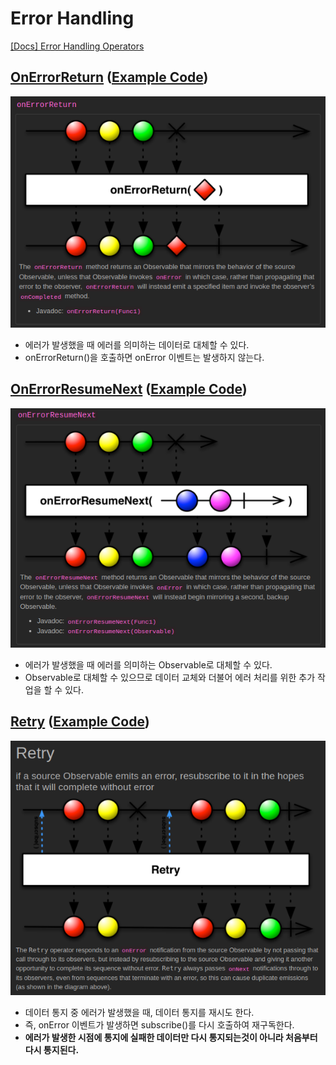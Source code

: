 
# Error Handling

[[Docs] Error Handling Operators](https://reactivex.io/documentation/operators.html#error)

## [OnErrorReturn](https://reactivex.io/documentation/operators/catch.html) ([Example Code](../src/main/java/me/zeroest/rxjava/operators/errorhandling/OnErrorReturn.java))

![marble diagram onErrorReturn](img/operators/errorhandling/marble_diagram-on_error_return.png)

- 에러가 발생했을 때 에러를 의미하는 데이터로 대체할 수 있다.
- onErrorReturn()을 호출하면 onError 이벤트는 발생하지 않는다.

## [OnErrorResumeNext](https://reactivex.io/documentation/operators/catch.html) ([Example Code](../src/main/java/me/zeroest/rxjava/operators/errorhandling/OnErrorResumeNext.java))

![marble diagram onErrorReturn](img/operators/errorhandling/marble_diagram-on_error_resume_next.png)

- 에러가 발생했을 때 에러를 의미하는 Observable로 대체할 수 있다.
- Observable로 대체할 수 있으므로 데이터 교체와 더불어 에러 처리를 위한 추가 작업을 할 수 있다.

## [Retry](https://reactivex.io/documentation/operators/retry.html) ([Example Code](../src/main/java/me/zeroest/rxjava/operators/errorhandling/Retry.java))

![marble diagram retry](img/operators/errorhandling/marble_diagram-retry.png)

- 데이터 통지 중 에러가 발생했을 때, 데이터 통지를 재시도 한다.
- 즉, onError 이벤트가 발생하면 subscribe()를 다시 호출하여 재구독한다.
- **에러가 발생한 시점에 통지에 실패한 데이터만 다시 통지되는것이 아니라 처음부터 다시 통지된다.**

